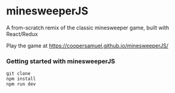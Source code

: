 # minesweeperJS
A from-scratch remix of the classic minesweeper game, built with React/Redux

Play the game at https://coopersamuel.github.io/minesweeperJS/ 

### Getting started with minesweeperJS
```
git clone
npm install
npm run dev
```

